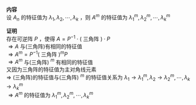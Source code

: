 **内容**  
设 $A_n$ 的特征值为 $\lambda_1,\lambda_2,\cdots,\lambda_k$ ，则 $A^m$ 的特征值为 $\lambda_1^m,\lambda_2^m,\cdots,\lambda_k^m$   
  
**证明**  
存在可逆阵 $P$ ，使得 $A=P^{-1}\cdot($ 三角阵 $)\cdot P$   
 $\Rightarrow A$ 与(三角阵)有相同的特征值  
 $\Rightarrow A^m=P^{-1}($ 三角阵 $)^mP$   
 $\Rightarrow A^m$ 与(三角阵) $^m$ 有相同的特征值  
又因为三角阵的特征值为主对角线元素  
 $\Rightarrow$ (三角阵)的特征值与(三角阵) $^m$ 的特征值关系为 $\lambda_1\to\lambda_1^m,\lambda_2\to\lambda_2^m,\cdots,\lambda_k\to\lambda_k^m$   
 $\Rightarrow A^m$ 的特征值为 $\lambda_1^m,\lambda_2^m,\cdots,\lambda_k^m$   
